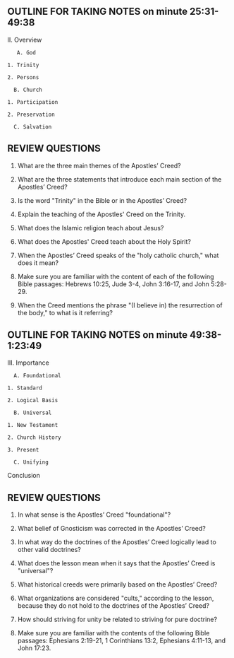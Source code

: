## OUTLINE FOR TAKING NOTES on minute 25:31-49:38

II. Overview 

       A. God 

  	1. Trinity 

  	2. Persons 

      B. Church 

  	1. Participation 
 
  	2. Preservation 

      C. Salvation 


## REVIEW QUESTIONS

1. What are the three main themes of the Apostles’ Creed?

2. What are the three statements that introduce each main section of the Apostles’ Creed? 

3. Is the word "Trinity" in the Bible or in the Apostles’ Creed?

4. Explain the teaching of the Apostles' Creed on the Trinity. 

5. What does the Islamic religion teach about Jesus?

6. What does the Apostles' Creed teach about the Holy Spirit? 

7. When the Apostles’ Creed speaks of the "holy catholic church," what does it mean? 

8. Make sure you are familiar with the content of each of the following Bible passages: Hebrews 10:25, Jude 3-4, John 3:16-17, and John 5:28-29.

9. When the Creed mentions the phrase "(I believe in) the resurrection of the body," to what is it referring?




 
## OUTLINE FOR TAKING NOTES on minute 49:38-1:23:49

III. Importance

      A. Foundational

  	1. Standard

  	2. Logical Basis

      B. Universal

  	1. New Testament

  	2. Church History

  	3. Present

      C. Unifying 

Conclusion  


## REVIEW QUESTIONS

1. In what sense is the Apostles’ Creed "foundational"? 

2. What belief of Gnosticism was corrected in the Apostles’ Creed? 

3. In what way do the doctrines of the Apostles’ Creed logically lead to other valid doctrines?

4. What does the lesson mean when it says that the Apostles’ Creed is "universal"? 

5. What historical creeds were primarily based on the Apostles’ Creed? 

6. What organizations are considered "cults," according to the lesson, because they do not hold to the doctrines of the Apostles’ Creed? 

7. How should striving for unity be related to striving for pure doctrine? 

8. Make sure you are familiar with the contents of the following Bible passages: Ephesians 2:19-21, 1 Corinthians 13:2, Ephesians 4:11-13, and John 17:23.

